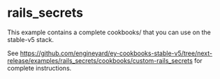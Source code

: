 # rails_secrets

This example contains a complete cookbooks/ that you can use on the stable-v5 stack.

See https://github.com/engineyard/ey-cookbooks-stable-v5/tree/next-release/examples/rails_secrets/cookbooks/custom-rails_secrets for complete instructions.

